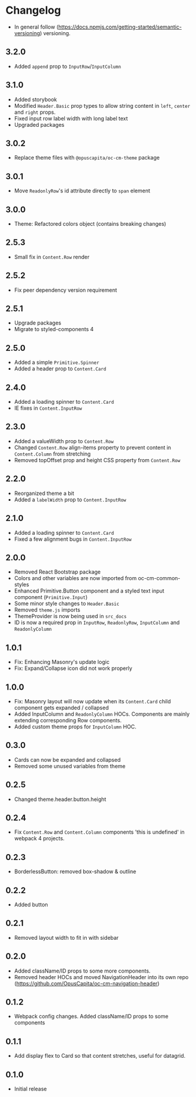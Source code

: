 # Changelog
* In general follow (https://docs.npmjs.com/getting-started/semantic-versioning) versioning.


## 3.2.0
* Added `append` prop to `InputRow`/`InputColumn`
## 3.1.0
* Added storybook
* Modified `Header.Basic` prop types to allow string content in `left`, `center` and `right` props.
* Fixed input row label width with long label text
* Upgraded packages

## 3.0.2
* Replace theme files with `@opuscapita/oc-cm-theme` package

## 3.0.1
* Move `ReadonlyRow`'s id attribute directly to `span` element

## 3.0.0
* Theme: Refactored colors object (contains breaking changes)

## 2.5.3
* Small fix in `Content.Row` render

## 2.5.2
* Fix peer dependency version requirement

## 2.5.1
* Upgrade packages
* Migrate to styled-components 4

## 2.5.0
* Added a simple `Primitive.Spinner`
* Added a header prop to `Content.Card`

## 2.4.0
* Added a loading spinner to `Content.Card`
* IE fixes in `Content.InputRow`

## 2.3.0
* Added a valueWidth prop to `Content.Row`
* Changed `Content.Row` align-items property to prevent content in `Content.Column` from stretching
* Removed topOffset prop and height CSS property from `Content.Row`

## 2.2.0
* Reorganized theme a bit
* Added a `labelWidth` prop to `Content.InputRow`

## 2.1.0
* Added a loading spinner to `Content.Card`
* Fixed a few alignment bugs in `Content.InputRow`

## 2.0.0
* Removed React Bootstrap package
* Colors and other variables are now imported from oc-cm-common-styles
* Enhanced Primitive.Button component and a styled text input component (`Primitive.Input`)
* Some minor style changes to `Header.Basic`
* Removed `theme.js` imports
* ThemeProvider is now being used in `src_docs`
* ID is now a required prop in `InputRow`, `ReadonlyRow`, `InputColumn` and `ReadonlyColumn`

## 1.0.1
* Fix: Enhancing Masonry's update logic
* Fix: Expand/Collapse icon did not work properly

## 1.0.0
* Fix: Masonry layout will now update when its `Content.Card` child component gets expanded / collapsed
* Added InputColumn and `ReadonlyColumn` HOCs. Components are mainly extending corresponding Row components.
* Added custom theme props for `InputColumn` HOC.

## 0.3.0
* Cards can now be expanded and collapsed
* Removed some unused variables from theme

## 0.2.5
* Changed theme.header.button.height

## 0.2.4
* Fix `Content.Row` and `Content.Column` components 'this is undefined' in webpack 4 projects.

## 0.2.3
* BorderlessButton: removed box-shadow & outline

## 0.2.2
* Added button

## 0.2.1
* Removed layout width to fit in with sidebar

## 0.2.0
* Added className/ID props to some more components.
* Removed header HOCs and moved NavigationHeader into its own repo (https://github.com/OpusCapita/oc-cm-navigation-header)

## 0.1.2
* Webpack config changes. Added className/ID props to some components

## 0.1.1
* Add display flex to Card so that content stretches, useful for datagrid.

## 0.1.0
* Initial release
